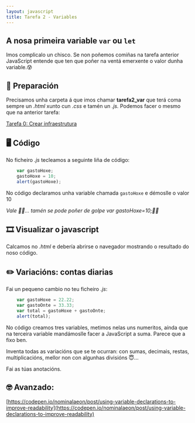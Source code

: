 ```yaml
---
layout: javascript
title: Tarefa 2 - Variables
---
```

## A nosa primeira variable `var` ou `let`

Imos complicalo un chisco. Se non poñemos comiñas na tarefa anterior JavaScript entende que ten que poñer na ventá emerxente o valor dunha variable.😰

## 🧺 Preparación

Precisamos unha carpeta á que imos chamar **tarefa2_var** que terá coma sempre un *.html* xunto cun *.css* e tamén un *.js.* Podemos facer o mesmo que na anterior tarefa:

[ Tarefa 0: Crear infraestrutura](./t0)

## 🖥 Código

No ficheiro *.js* tecleamos a seguinte liña de código:

```js
    var gastoHoxe;
    gastoHoxe = 10;
    alert(gastoHoxe);
```

No código declaramos unha variable chamada `gastoHoxe` e démoslle o valor 10

*Vale 👍🏽... tamén se pode poñer de golpe var gastoHoxe=10;👍🏽*

## 🎞 Visualizar o javascript

Calcamos no *.html* e debería abrirse o navegador mostrando o resultado do noso código.

## ✏️ Variacións: contas diarias

Fai un pequeno cambio no teu ficheiro *.js*:

```js
    var gastoHoxe = 22.22;
    var gastoOnte = 33.33;
    var total = gastoHoxe + gastoOnte;
    alert(total);
```

No código creamos tres variables, metimos nelas uns numeritos, aínda que na terceira variable mandámoslle facer a JavaScript a suma. Parece que a fixo ben. 

Inventa todas as variacións que se te ocurran: con sumas, decimais, restas, multiplicacións, mellor non con algunhas divisións 😇... 

Fai as túas anotacións.

## 🤓 Avanzado:

[https://codepen.io/nominalaeon/post/using-variable-declarations-to-improve-readability](https://codepen.io/nominalaeon/post/using-variable-declarations-to-improve-readability)
